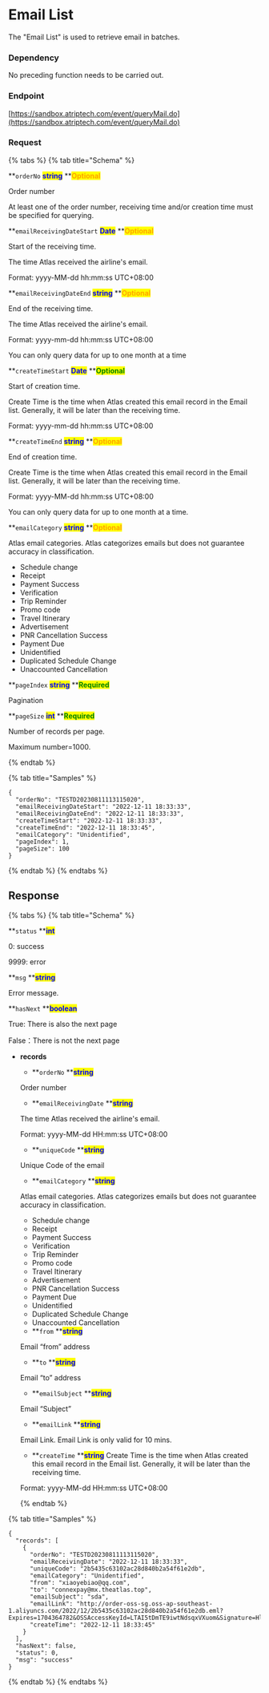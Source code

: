 # Email List

The "Email List" is used to retrieve email in batches.

### Dependency

No preceding function needs to be carried out.

### Endpoint
[https://sandbox.atriptech.com/event/queryMail.do](https://sandbox.atriptech.com/event/queryMail.do)

### Request

{% tabs %}
{% tab title="Schema" %}


**`orderNo`  **<mark style="color:blue;">**string**</mark>**  **<mark style="color:orange;">**Optional**</mark>

Order number

At least one of the order number, receiving time and/or creation time must be specified for querying.

**`emailReceivingDateStart`  **<mark style="color:blue;">**Date**</mark>**  **<mark style="color:orange;">**Optional**</mark>

Start of the receiving time.

The time Atlas received the airline's email.

Format: yyyy-MM-dd hh:mm:ss UTC+08:00


**`emailReceivingDateEnd`  **<mark style="color:blue;">**string**</mark>**  **<mark style="color:orange;">**Optional**</mark>

End of the receiving time.

The time Atlas received the airline's email.

Format: yyyy-mm-dd hh:mm:ss UTC+08:00

You can only query data for up to one month at a time

**`createTimeStart`  **<mark style="color:blue;">**Date**</mark>**  **<mark style="color:green;">**Optional**</mark>

Start of creation time.

Create Time is the time when Atlas created this email record in the Email list. Generally, it will be later than the receiving time.

Format: yyyy-mm-dd hh:mm:ss UTC+08:00

**`createTimeEnd`  **<mark style="color:blue;">**string**</mark>**  **<mark style="color:orange;">**Optional**</mark>

End of creation time.

Create Time is the time when Atlas created this email record in the Email list. Generally, it will be later than the receiving time.

Format: yyyy-MM-dd hh:mm:ss UTC+08:00

You can only query data for up to one month at a time.

**`emailCategory`  **<mark style="color:blue;">**string**</mark>**  **<mark style="color:orange;">**Optional**</mark>

Atlas email categories. Atlas categorizes emails but does not guarantee accuracy in classification.
- Schedule change
- Receipt
- Payment Success
- Verification
- Trip Reminder
- Promo code
- Travel Itinerary
- Advertisement
- PNR Cancellation Success
- Payment Due
- Unidentified
- Duplicated Schedule Change
- Unaccounted Cancellation

**`pageIndex`  **<mark style="color:blue;">**string**</mark>**  **<mark style="color:green;">**Required**</mark>

Pagination

**`pageSize`  **<mark style="color:blue;">**int**</mark>**  **<mark style="color:green;">**Required**</mark>

Number of records per page.

Maximum number=1000.

{% endtab %}


{% tab title="Samples" %}
```
{
  "orderNo": "TESTD20230811113115020",
  "emailReceivingDateStart": "2022-12-11 18:33:33",
  "emailReceivingDateEnd": "2022-12-11 18:33:33",
  "createTimeStart": "2022-12-11 18:33:33",
  "createTimeEnd": "2022-12-11 18:33:45",
  "emailCategory": "Unidentified",
  "pageIndex": 1,
  "pageSize": 100
}
```

{% endtab %}
{% endtabs %}

## Response

{% tabs %}
{% tab title="Schema" %}

**`status`  **<mark style="color:blue;">**int**</mark>

0: success

9999: error 

**`msg`  **<mark style="color:blue;">**string**</mark>

Error message.

**`hasNext`  **<mark style="color:blue;">**boolean**</mark>

True: There is also the next page

False：There is not the next page

* **records**
  *   **`orderNo` **<mark style="color:blue;">**string**</mark>

  Order number

  *   **`emailReceivingDate` **<mark style="color:blue;">**string**</mark>

  The time Atlas received the airline's email.

  Format: yyyy-MM-dd HH:mm:ss UTC+08:00

  *   **`uniqueCode` **<mark style="color:blue;">**string**</mark>

  Unique Code of the email

  *   **`emailCategory` **<mark style="color:blue;">**string**</mark>

  Atlas email categories. Atlas categorizes emails but does not guarantee accuracy in classification.
  - Schedule change
  - Receipt
  - Payment Success
  - Verification
  - Trip Reminder
  - Promo code
  - Travel Itinerary
  - Advertisement
  - PNR Cancellation Success
  - Payment Due
  - Unidentified
  - Duplicated Schedule Change
  - Unaccounted Cancellation

  *   **`from` **<mark style="color:blue;">**string**</mark>

  Email “from” address

  *   **`to` **<mark style="color:blue;">**string**</mark>

  Email “to” address

  *   **`emailSubject` **<mark style="color:blue;">**string**</mark>
  
  Email “Subject”

  *   **`emailLink` **<mark style="color:blue;">**string**</mark>
  
  Email Link. Email Link is only valid for 10 mins.

  *   **`createTime` **<mark style="color:blue;">**string**</mark>
  Create Time is the time when Atlas created this email record in the Email list. Generally, it will be later than the receiving time.

  Format: yyyy-MM-dd HH:mm:ss UTC+08:00


  {% endtab %}


{% tab title="Samples" %}
```
{
  "records": [
    {
      "orderNo": "TESTD20230811113115020",
      "emailReceivingDate": "2022-12-11 18:33:33",
      "uniqueCode": "2b5435c63102ac28d840b2a54f61e2db",
      "emailCategory": "Unidentified",
      "from": "xiaoyebiao@qq.com",
      "to": "connexpay@mx.theatlas.top",
      "emailSubject": "sda",
      "emailLink": "http://order-oss-sg.oss-ap-southeast-1.aliyuncs.com/2022/12/2b5435c63102ac28d840b2a54f61e2db.eml?Expires=1704364782&OSSAccessKeyId=LTAI5tDmTE9iwtNdsqxVXuom&Signature=Hl6vBTM8lv%2Fan%2FFnCVQmQnwaXnk%3D",
      "createTime": "2022-12-11 18:33:45"
    }
  ],
  "hasNext": false,
  "status": 0,
  "msg": "success"
}
```

{% endtab %}
{% endtabs %}



  









